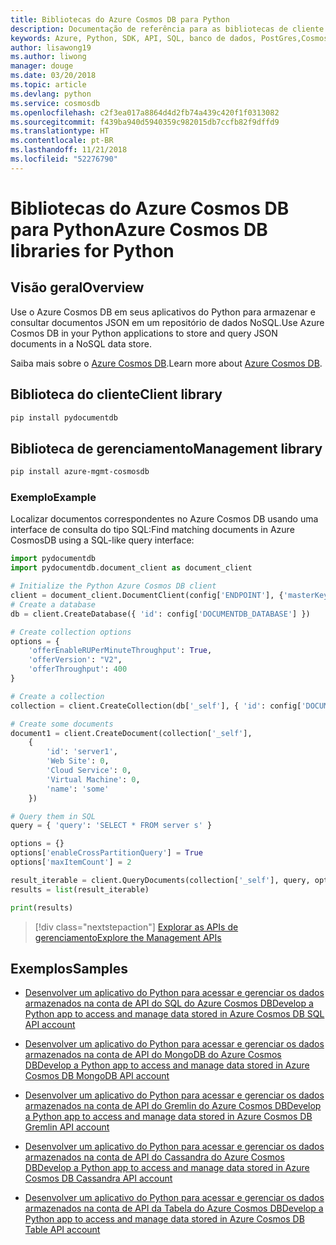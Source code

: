 ```yaml
---
title: Bibliotecas do Azure Cosmos DB para Python
description: Documentação de referência para as bibliotecas de cliente de Python para o Azure Cosmos DB
keywords: Azure, Python, SDK, API, SQL, banco de dados, PostGres,Cosmos DB, NoSQL
author: lisawong19
ms.author: liwong
manager: douge
ms.date: 03/20/2018
ms.topic: article
ms.devlang: python
ms.service: cosmosdb
ms.openlocfilehash: c2f3ea017a8864d4d2fb74a439c420f1f0313082
ms.sourcegitcommit: f439ba940d5940359c982015db7ccfb82f9dffd9
ms.translationtype: HT
ms.contentlocale: pt-BR
ms.lasthandoff: 11/21/2018
ms.locfileid: "52276790"
---
```

# <a name="azure-cosmos-db-libraries-for-python"></a><span data-ttu-id="f7880-104">Bibliotecas do Azure Cosmos DB para Python</span><span class="sxs-lookup"><span data-stu-id="f7880-104">Azure Cosmos DB libraries for Python</span></span>

## <a name="overview"></a><span data-ttu-id="f7880-105">Visão geral</span><span class="sxs-lookup"><span data-stu-id="f7880-105">Overview</span></span>

<span data-ttu-id="f7880-106">Use o Azure Cosmos DB em seus aplicativos do Python para armazenar e consultar documentos JSON em um repositório de dados NoSQL.</span><span class="sxs-lookup"><span data-stu-id="f7880-106">Use Azure Cosmos DB in your Python applications to store and query JSON documents in a NoSQL data store.</span></span>

<span data-ttu-id="f7880-107">Saiba mais sobre o [Azure Cosmos DB](https://docs.microsoft.com/azure/cosmos-db/introduction).</span><span class="sxs-lookup"><span data-stu-id="f7880-107">Learn more about [Azure Cosmos DB](https://docs.microsoft.com/azure/cosmos-db/introduction).</span></span>

## <a name="client-library"></a><span data-ttu-id="f7880-108">Biblioteca do cliente</span><span class="sxs-lookup"><span data-stu-id="f7880-108">Client library</span></span>
 ```bash
pip install pydocumentdb
 ```

## <a name="management-library"></a><span data-ttu-id="f7880-109">Biblioteca de gerenciamento</span><span class="sxs-lookup"><span data-stu-id="f7880-109">Management library</span></span>
```bash
pip install azure-mgmt-cosmosdb
```

### <a name="example"></a><span data-ttu-id="f7880-110">Exemplo</span><span class="sxs-lookup"><span data-stu-id="f7880-110">Example</span></span>

<span data-ttu-id="f7880-111">Localizar documentos correspondentes no Azure Cosmos DB usando uma interface de consulta do tipo SQL:</span><span class="sxs-lookup"><span data-stu-id="f7880-111">Find matching documents in Azure CosmosDB using a SQL-like query interface:</span></span>

```python
import pydocumentdb
import pydocumentdb.document_client as document_client

# Initialize the Python Azure Cosmos DB client
client = document_client.DocumentClient(config['ENDPOINT'], {'masterKey': config['MASTERKEY']})
# Create a database
db = client.CreateDatabase({ 'id': config['DOCUMENTDB_DATABASE'] })

# Create collection options
options = {
    'offerEnableRUPerMinuteThroughput': True,
    'offerVersion': "V2",
    'offerThroughput': 400
}

# Create a collection
collection = client.CreateCollection(db['_self'], { 'id': config['DOCUMENTDB_COLLECTION'] }, options)

# Create some documents
document1 = client.CreateDocument(collection['_self'],
    { 
        'id': 'server1',
        'Web Site': 0,
        'Cloud Service': 0,
        'Virtual Machine': 0,
        'name': 'some' 
    })

# Query them in SQL
query = { 'query': 'SELECT * FROM server s' }    

options = {} 
options['enableCrossPartitionQuery'] = True
options['maxItemCount'] = 2

result_iterable = client.QueryDocuments(collection['_self'], query, options)
results = list(result_iterable)

print(results)
```
> [!div class="nextstepaction"]
> [<span data-ttu-id="f7880-112">Explorar as APIs de gerenciamento</span><span class="sxs-lookup"><span data-stu-id="f7880-112">Explore the Management APIs</span></span>](/python/api/overview/azure/cosmosdb/management)

## <a name="samples"></a><span data-ttu-id="f7880-113">Exemplos</span><span class="sxs-lookup"><span data-stu-id="f7880-113">Samples</span></span>

* [<span data-ttu-id="f7880-114">Desenvolver um aplicativo do Python para acessar e gerenciar os dados armazenados na conta de API do SQL do Azure Cosmos DB</span><span class="sxs-lookup"><span data-stu-id="f7880-114">Develop a Python app to access and manage data stored in Azure Cosmos DB SQL API account</span></span>](https://github.com/Azure-Samples/azure-cosmos-db-python-getting-started.git)

* [<span data-ttu-id="f7880-115">Desenvolver um aplicativo do Python para acessar e gerenciar os dados armazenados na conta de API do MongoDB do Azure Cosmos DB</span><span class="sxs-lookup"><span data-stu-id="f7880-115">Develop a Python app to access and manage data stored in Azure Cosmos DB MongoDB API account</span></span>](https://github.com/Azure-Samples/CosmosDB-Flask-Mongo-Sample.git)

* [<span data-ttu-id="f7880-116">Desenvolver um aplicativo do Python para acessar e gerenciar os dados armazenados na conta de API do Gremlin do Azure Cosmos DB</span><span class="sxs-lookup"><span data-stu-id="f7880-116">Develop a Python app to access and manage data stored in Azure Cosmos DB Gremlin API account</span></span>](https://github.com/Azure-Samples/azure-cosmos-db-graph-python-getting-started.git)

* [<span data-ttu-id="f7880-117">Desenvolver um aplicativo do Python para acessar e gerenciar os dados armazenados na conta de API do Cassandra do Azure Cosmos DB</span><span class="sxs-lookup"><span data-stu-id="f7880-117">Develop a Python app to access and manage data stored in Azure Cosmos DB Cassandra API account</span></span>](https://github.com/Azure-Samples/azure-cosmos-db-cassandra-python-getting-started.git)

* [<span data-ttu-id="f7880-118">Desenvolver um aplicativo do Python para acessar e gerenciar os dados armazenados na conta de API da Tabela do Azure Cosmos DB</span><span class="sxs-lookup"><span data-stu-id="f7880-118">Develop a Python app to access and manage data stored in Azure Cosmos DB Table API account</span></span>](https://github.com/Azure-Samples/storage-python-getting-started.git)



